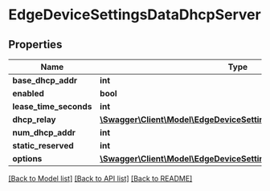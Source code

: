 # EdgeDeviceSettingsDataDhcpServer

## Properties
Name | Type | Description | Notes
------------ | ------------- | ------------- | -------------
**base_dhcp_addr** | **int** |  | [optional] 
**enabled** | **bool** |  | [optional] 
**lease_time_seconds** | **int** |  | [optional] 
**dhcp_relay** | [**\Swagger\Client\Model\EdgeDeviceSettingsDataLanDhcpDhcpRelay**](EdgeDeviceSettingsDataLanDhcpDhcpRelay.md) |  | [optional] 
**num_dhcp_addr** | **int** |  | [optional] 
**static_reserved** | **int** |  | [optional] 
**options** | [**\Swagger\Client\Model\EdgeDeviceSettingsDataDhcpServerOptions[]**](EdgeDeviceSettingsDataDhcpServerOptions.md) |  | [optional] 

[[Back to Model list]](../README.md#documentation-for-models) [[Back to API list]](../README.md#documentation-for-api-endpoints) [[Back to README]](../README.md)



